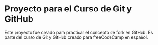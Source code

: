 # Proyecto para el Curso de Git y GitHub

Este proyecto fue creado para practicar el concepto de fork en GitHub. Es parte del curso de Git y GitHub creado para freeCodeCamp en español.
